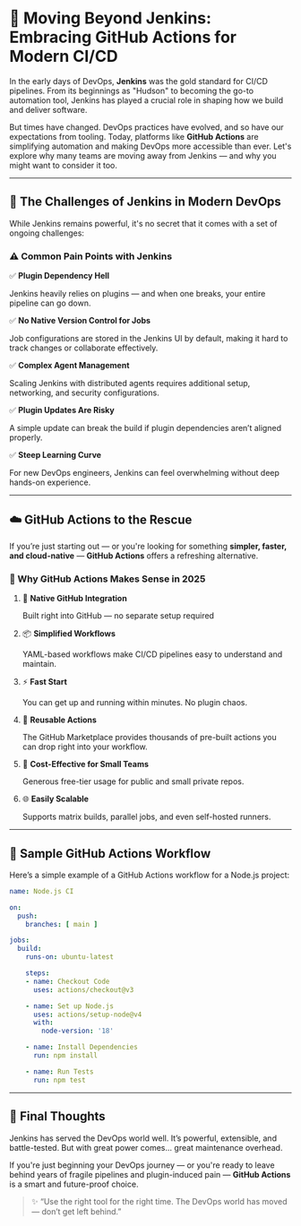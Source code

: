 # 🚀 Moving Beyond Jenkins: Embracing GitHub Actions for Modern CI/CD

In the early days of DevOps, **Jenkins** was the gold standard for CI/CD pipelines. From its beginnings as "Hudson" to becoming the go-to automation tool, Jenkins has played a crucial role in shaping how we build and deliver software.

But times have changed. DevOps practices have evolved, and so have our expectations from tooling. Today, platforms like **GitHub Actions** are simplifying automation and making DevOps more accessible than ever. Let's explore why many teams are moving away from Jenkins — and why you might want to consider it too.

---

## 🧠 The Challenges of Jenkins in Modern DevOps

While Jenkins remains powerful, it's no secret that it comes with a set of ongoing challenges:

### ⚠️ Common Pain Points with Jenkins

✅ **Plugin Dependency Hell**

Jenkins heavily relies on plugins — and when one breaks, your entire pipeline can go down.

✅ **No Native Version Control for Jobs**

Job configurations are stored in the Jenkins UI by default, making it hard to track changes or collaborate effectively.

✅ **Complex Agent Management**

Scaling Jenkins with distributed agents requires additional setup, networking, and security configurations.

✅ **Plugin Updates Are Risky**

A simple update can break the build if plugin dependencies aren’t aligned properly.

✅ **Steep Learning Curve**

For new DevOps engineers, Jenkins can feel overwhelming without deep hands-on experience.

---

## ☁️ GitHub Actions to the Rescue

If you’re just starting out — or you're looking for something **simpler, faster, and cloud-native** — **GitHub Actions** offers a refreshing alternative.

### 🔧 Why GitHub Actions Makes Sense in 2025

1. 🔄 **Native GitHub Integration**

   Built right into GitHub — no separate setup required

2. 📦 **Simplified Workflows**

   YAML-based workflows make CI/CD pipelines easy to understand and maintain.

3. ⚡ **Fast Start**

   You can get up and running within minutes. No plugin chaos.

4. 🧱 **Reusable Actions**

   The GitHub Marketplace provides thousands of pre-built actions you can drop right into your workflow.

5. 💸 **Cost-Effective for Small Teams**

   Generous free-tier usage for public and small private repos.

6. 🌐 **Easily Scalable**

   Supports matrix builds, parallel jobs, and even self-hosted runners.

---

## 📄 Sample GitHub Actions Workflow

Here’s a simple example of a GitHub Actions workflow for a Node.js project:

```yaml
name: Node.js CI

on:
  push:
    branches: [ main ]

jobs:
  build:
    runs-on: ubuntu-latest

    steps:
    - name: Checkout Code
      uses: actions/checkout@v3

    - name: Set up Node.js
      uses: actions/setup-node@v4
      with:
        node-version: '18'

    - name: Install Dependencies
      run: npm install

    - name: Run Tests
      run: npm test
```

---

## 🎯 Final Thoughts

Jenkins has served the DevOps world well. It’s powerful, extensible, and battle-tested. But with great power comes… great maintenance overhead.

If you're just beginning your DevOps journey — or you're ready to leave behind years of fragile pipelines and plugin-induced pain — **GitHub Actions** is a smart and future-proof choice.

> ✨ “Use the right tool for the right time. The DevOps world has moved — don’t get left behind.”
